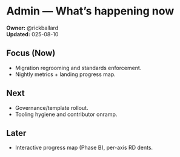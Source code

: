 <!-- status: stub; target: 150+ words -->
<!-- status: stub; target: 150+ words -->
<!-- status: stub; target: 150+ words -->
<!-- status: stub; target: 150+ words -->
<!-- status: stub; target: 150+ words -->
<!-- status: stub; target: 150+ words -->
<!-- status: stub; target: 150+ words -->
# Admin — What’s happening now
**Owner:** @rickballard  
**Updated:** 025-08-10

## Focus (Now)
- Migration regrooming and standards enforcement.
- Nightly metrics + landing progress map.

## Next
- Governance/template rollout.
- Tooling hygiene and contributor onramp.

## Later
- Interactive progress map (Phase B), per-axis RD dents.









